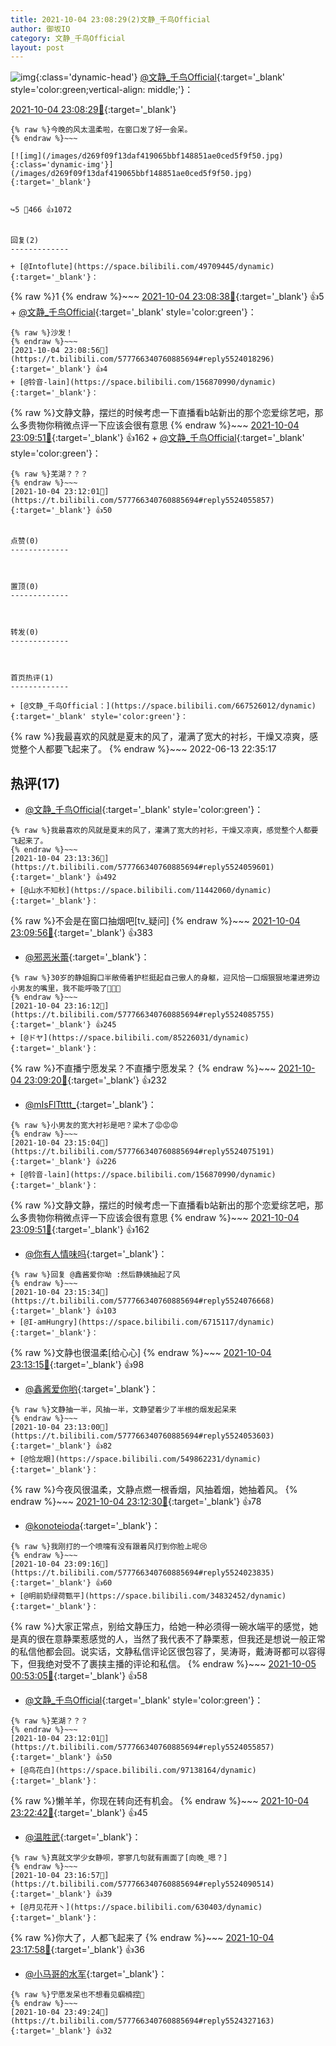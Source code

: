 ```yaml
---
title: 2021-10-04 23:08:29(2)文静_千鸟Official
author: 御坂IO
category: 文静_千鸟Official
layout: post
---
```


![img](/images/ac7482ed1b9a7f203dc68c0c4a77c488a27b108a.jpg){:class='dynamic-head'}
[@文静_千鸟Official](https://space.bilibili.com/667526012/dynamic){:target='_blank' style='color:green;vertical-align: middle;'}：

[2021-10-04 23:08:29🔗](https://t.bilibili.com/577766340760885694){:target='_blank'}

~~~
{% raw %}今晚的风太温柔啦，在窗口发了好一会呆。
{% endraw %}~~~

[![img](/images/d269f09f13daf419065bbf148851ae0ced5f9f50.jpg){:class='dynamic-img'}](/images/d269f09f13daf419065bbf148851ae0ced5f9f50.jpg){:target='_blank'}


↪️5 💬466 👍1072


回复(2)
-------------

+ [@Intoflute](https://space.bilibili.com/49709445/dynamic){:target='_blank'}：
~~~
{% raw %}1
{% endraw %}~~~
[2021-10-04 23:08:38🔗](https://t.bilibili.com/577766340760885694#reply5524026960){:target='_blank'} 👍5
    + [@文静_千鸟Official](https://space.bilibili.com/667526012/dynamic){:target='_blank' style='color:green'}：
~~~
{% raw %}沙发！
{% endraw %}~~~
[2021-10-04 23:08:56🔗](https://t.bilibili.com/577766340760885694#reply5524018296){:target='_blank'} 👍4
+ [@铃音-lain](https://space.bilibili.com/156870990/dynamic){:target='_blank'}：
~~~
{% raw %}文静文静，摆烂的时候考虑一下直播看b站新出的那个恋爱综艺吧，那么多贵物你稍微点评一下应该会很有意思
{% endraw %}~~~
[2021-10-04 23:09:51🔗](https://t.bilibili.com/577766340760885694#reply5524030583){:target='_blank'} 👍162
    + [@文静_千鸟Official](https://space.bilibili.com/667526012/dynamic){:target='_blank' style='color:green'}：
~~~
{% raw %}芜湖？？？
{% endraw %}~~~
[2021-10-04 23:12:01🔗](https://t.bilibili.com/577766340760885694#reply5524055857){:target='_blank'} 👍50


点赞(0)
-------------



置顶(0)
-------------



转发(0)
-------------



首页热评(1)
-------------

+ [@文静_千鸟Official：](https://space.bilibili.com/667526012/dynamic){:target='_blank' style='color:green'}：
~~~
{% raw %}我最喜欢的风就是夏末的风了，灌满了宽大的衬衫，干燥又凉爽，感觉整个人都要飞起来了。
{% endraw %}~~~
2022-06-13 22:35:17


热评(17)
-------------

+ [@文静_千鸟Official](https://space.bilibili.com/667526012/dynamic){:target='_blank' style='color:green'}：
~~~
{% raw %}我最喜欢的风就是夏末的风了，灌满了宽大的衬衫，干燥又凉爽，感觉整个人都要飞起来了。
{% endraw %}~~~
[2021-10-04 23:13:36🔗](https://t.bilibili.com/577766340760885694#reply5524059601){:target='_blank'} 👍492
+ [@山水不知秋](https://space.bilibili.com/11442060/dynamic){:target='_blank'}：
~~~
{% raw %}不会是在窗口抽烟吧[tv_疑问]
{% endraw %}~~~
[2021-10-04 23:09:56🔗](https://t.bilibili.com/577766340760885694#reply5524040495){:target='_blank'} 👍383
+ [@邪恶米蕾](https://space.bilibili.com/291048814/dynamic){:target='_blank'}：
~~~
{% raw %}30岁的静姐胸口半敞倚着护栏挺起自己傲人的身躯，迎风恰一口烟狠狠地灌进旁边小男友的嘴里，我不能呼吸了🥵🥵🥵
{% endraw %}~~~
[2021-10-04 23:16:12🔗](https://t.bilibili.com/577766340760885694#reply5524085755){:target='_blank'} 👍245
+ [@ドヤ](https://space.bilibili.com/85226031/dynamic){:target='_blank'}：
~~~
{% raw %}不直播宁愿发呆？不直播宁愿发呆？
{% endraw %}~~~
[2021-10-04 23:09:20🔗](https://t.bilibili.com/577766340760885694#reply5524028832){:target='_blank'} 👍232
+ [@mIsFlTtttt_](https://space.bilibili.com/1208294484/dynamic){:target='_blank'}：
~~~
{% raw %}小男友的宽大衬衫是吧？梁木了😡😡😡
{% endraw %}~~~
[2021-10-04 23:15:04🔗](https://t.bilibili.com/577766340760885694#reply5524075191){:target='_blank'} 👍226
+ [@铃音-lain](https://space.bilibili.com/156870990/dynamic){:target='_blank'}：
~~~
{% raw %}文静文静，摆烂的时候考虑一下直播看b站新出的那个恋爱综艺吧，那么多贵物你稍微点评一下应该会很有意思
{% endraw %}~~~
[2021-10-04 23:09:51🔗](https://t.bilibili.com/577766340760885694#reply5524030583){:target='_blank'} 👍162
+ [@你有人情味吗](https://space.bilibili.com/15217423/dynamic){:target='_blank'}：
~~~
{% raw %}回复 @鑫酱爱你呦 :然后静姨抽起了风
{% endraw %}~~~
[2021-10-04 23:15:34🔗](https://t.bilibili.com/577766340760885694#reply5524076668){:target='_blank'} 👍103
+ [@I-amHungry](https://space.bilibili.com/6715117/dynamic){:target='_blank'}：
~~~
{% raw %}文静也很温柔[给心心]
{% endraw %}~~~
[2021-10-04 23:13:15🔗](https://t.bilibili.com/577766340760885694#reply5524054277){:target='_blank'} 👍98
+ [@鑫酱爱你哟](https://space.bilibili.com/67676938/dynamic){:target='_blank'}：
~~~
{% raw %}文静抽一半，风抽一半，文静望着少了半根的烟发起呆来
{% endraw %}~~~
[2021-10-04 23:13:00🔗](https://t.bilibili.com/577766340760885694#reply5524053603){:target='_blank'} 👍82
+ [@恰龙眼](https://space.bilibili.com/549862231/dynamic){:target='_blank'}：
~~~
{% raw %}今夜风很温柔，文静点燃一根香烟，风抽着烟，她抽着风。
{% endraw %}~~~
[2021-10-04 23:12:30🔗](https://t.bilibili.com/577766340760885694#reply5524047769){:target='_blank'} 👍78
+ [@konoteioda](https://space.bilibili.com/372191595/dynamic){:target='_blank'}：
~~~
{% raw %}我刚打的一个喷嚏有没有跟着风打到你脸上呢😢
{% endraw %}~~~
[2021-10-04 23:09:16🔗](https://t.bilibili.com/577766340760885694#reply5524023835){:target='_blank'} 👍60
+ [@明前奶绿荷甄平](https://space.bilibili.com/34832452/dynamic){:target='_blank'}：
~~~
{% raw %}大家正常点，别给文静压力，给她一种必须得一碗水端平的感觉，她是真的很在意静栗惹感觉的人，当然了我代表不了静栗惹，但我还是想说一般正常的私信他都会回。说实话，文静私信评论区很包容了，吴涛哥，戴涛哥都可以容得下，但我绝对受不了裹挟主播的评论和私信。
{% endraw %}~~~
[2021-10-05 00:53:05🔗](https://t.bilibili.com/577766340760885694#reply5524711751){:target='_blank'} 👍58
+ [@文静_千鸟Official](https://space.bilibili.com/667526012/dynamic){:target='_blank' style='color:green'}：
~~~
{% raw %}芜湖？？？
{% endraw %}~~~
[2021-10-04 23:12:01🔗](https://t.bilibili.com/577766340760885694#reply5524055857){:target='_blank'} 👍50
+ [@鸟花白](https://space.bilibili.com/97138164/dynamic){:target='_blank'}：
~~~
{% raw %}懒羊羊，你现在转向还有机会。
{% endraw %}~~~
[2021-10-04 23:22:42🔗](https://t.bilibili.com/577766340760885694#reply5524129537){:target='_blank'} 👍45
+ [@温胜武](https://space.bilibili.com/33630561/dynamic){:target='_blank'}：
~~~
{% raw %}真就文学少女静呗，寥寥几句就有画面了[向晚_嗯？]
{% endraw %}~~~
[2021-10-04 23:16:57🔗](https://t.bilibili.com/577766340760885694#reply5524090514){:target='_blank'} 👍39
+ [@月见花开丶](https://space.bilibili.com/630403/dynamic){:target='_blank'}：
~~~
{% raw %}你大了，人都飞起来了
{% endraw %}~~~
[2021-10-04 23:17:58🔗](https://t.bilibili.com/577766340760885694#reply5524093393){:target='_blank'} 👍36
+ [@小马哥的水军](https://space.bilibili.com/242650057/dynamic){:target='_blank'}：
~~~
{% raw %}宁愿发呆也不想看见蝈楠捏🤗
{% endraw %}~~~
[2021-10-04 23:49:24🔗](https://t.bilibili.com/577766340760885694#reply5524327163){:target='_blank'} 👍32


